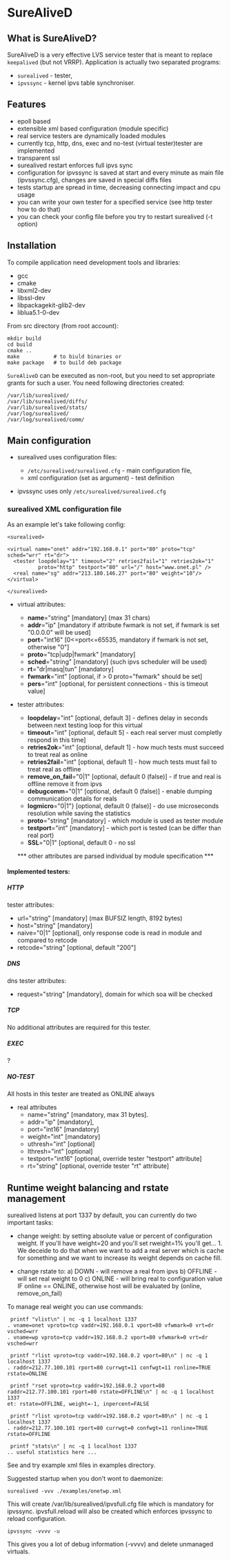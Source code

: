 # SureAliveD

## What is SureAliveD?

SureAliveD is a very effective LVS service tester that is meant to replace `keepalived` (but not VRRP). Application is actually two separated programs:
- `surealived`  - tester,
- `ipvssync` - kernel ipvs table synchroniser. 

## Features

* epoll based
* extensible xml based configuration (module specific)
* real service testers are dynamically loaded modules
* currently tcp, http, dns, exec and no-test (virtual tester)tester are implemented
* transparent ssl
* surealived restart enforces full ipvs sync
* configuration for ipvssync is saved at start and every minute as main file (ipvssync.cfg), changes are saved in special diffs files
* tests startup are spread in time, decreasing connecting impact and cpu usage
* you can write your own tester for a specified service (see http  tester how to do that)
* you can check your config file before you try to restart surealived (-t option)


## Installation

To compile application need development tools and libraries:
* gcc
* cmake
* libxml2-dev
* libssl-dev
* libpackagekit-glib2-dev
* liblua5.1-0-dev

From src directory (from root account):

    mkdir build  
    cd build
    cmake ..
    make           # to biuld binaries or
    make package   # to build deb package

`SureAliveD` can be executed as non-root, but you need to set appropriate grants for such a user. 
You need following directories created:

    /var/lib/surealived/
    /var/lib/surealived/diffs/
    /var/lib/surealived/stats/
    /var/log/surealived/
    /var/log/surealived/comm/

## Main configuration

- surealived uses configuration files:
  - `/etc/surealived/surealived.cfg` - main configuration file, 
  - xml configuration (set as argument) - test definition

- ipvssync uses only `/etc/surealived/surealived.cfg` 

### surealived XML configuration file

As an example let's take following config:

    <surealived>
    
    <virtual name="onet" addr="192.168.0.1" port="80" proto="tcp" sched="wrr" rt="dr">
      <tester loopdelay="1" timeout="2" retries2fail="1" retries2ok="1"
              proto="http" testport="80" url="/" host="www.onet.pl" />
      <real name="sg" addr="213.180.146.27" port="80" weight="10"/>
    </virtual>
    
    </surealived>

* virtual attributes:
  * **name**="string" [mandatory] (max 31 chars)
  * **addr**="ip" [mandatory if attribute fwmark is not set, if fwmark is set "0.0.0.0" will be used]
  * **port**="int16" [0<=port<=65535, mandatory if fwmark is not set, otherwise "0"]
  * **proto**="tcp|udp|fwmark" [mandatory]
  * **sched**="string" [mandatory] (such ipvs scheduler will be used)
  * **rt**="dr|masq|tun" [mandatory]
  * **fwmark**="int" [optional, if > 0 proto="fwmark" should be set]
  * **pers**="int" [optional, for persistent connections - this is timeout value]

* tester attributes:
  * **loopdelay**="int" [optional, default 3] - defines delay in seconds between next testing loop for this virtual
  * **timeout**="int" [optional, default 5] - each real server must completly respond in this time]
  * **retries2ok**="int" [optional, default 1] - how much tests must succeed to treat real as online
  * **retries2fail**="int" [optional, default 1] - how much tests must fail to treat real as offline
  * **remove_on_fail**="0|1" [optional, default 0 (false)] - if true and real is offline remove it from ipvs
  * **debugcomm**="0|1" [optional, default 0 (false)] - enable dumping communication details for reals
  * **logmicro**="0|1"} [optional, default 0 (false)] - do use microseconds resolution while saving the statistics
  * **proto**="string" [mandatory] - which module is used as tester module
  * **testport**="int" [mandatory] - which port is tested (can be differ than real port)
  * **SSL**="0|1" [optional, default 0 - no ssl

  *** other attributes are parsed individual by module specification ***

#### Implemented testers:

##### HTTP
tester attributes:
  * url="string" [mandatory] (max BUFSIZ length, 8192 bytes)
  * host="string" [mandatory]
  * naive="0|1" [optional], only response code is read in module and compared 
		to retcode
  * retcode="string" [optional, default "200"]

##### DNS
  dns tester attributes:
  * request="string" [mandatory], domain for which soa will be checked

##### TCP
  No additional attributes are required for this tester.

##### EXEC
?

##### NO-TEST
  All hosts in this tester are treated as ONLINE always

* real attributes
  * name="string" [mandatory, max 31 bytes].
  * addr="ip" [mandatory], 
  * port="int16" [mandatory]
  * weight="int" [mandatory]
  * uthresh="int" [optional]
  * lthresh="int" [optional]
  * testport="int16" [optional, override tester "testport" attribute]
  * rt="string" [optional, override tester "rt" attribute]

## Runtime weight balancing and rstate management

surealived listens at port 1337 by default, you can currently do two
important tasks:

- change weight: by setting absolute value or percent of configuration weight.
  If you'll have weight=20 and you'll set rweight=1% you'll get... 1. We deceide
  to do that when we want to add a real server which is cache for something 
  and we want to increase its weight depends on cache fill. 

- change rstate to:
  a) DOWN - will remove a real from ipvs
  b) OFFLINE - will set real weight to 0
  c) ONLINE - will bring real to configuration value IF online == ONLINE,
     otherwise host will be evaluated by (online, remove_on_fail)

To manage real weight you can use commands:

     printf "vlist\n" | nc -q 1 localhost 1337
    . vname=onet vproto=tcp vaddr=192.168.0.1 vport=80 vfwmark=0 vrt=dr vsched=wrr
    . vname=wp vproto=tcp vaddr=192.168.0.2 vport=80 vfwmark=0 vrt=dr vsched=wrr

     printf "rlist vproto=tcp vaddr=192.168.0.2 vport=80\n" | nc -q 1 localhost 1337
    . raddr=212.77.100.101 rport=80 currwgt=11 confwgt=11 ronline=TRUE rstate=ONLINE

     printf "rset vproto=tcp vaddr=192.168.0.2 vport=80 raddr=212.77.100.101 rport=80 rstate=OFFLINE\n" | nc -q 1 localhost 1337
    et: rstate=OFFLINE, weight=-1, inpercent=FALSE

     printf "rlist vproto=tcp vaddr=192.168.0.2 vport=80\n" | nc -q 1 localhost 1337
    . raddr=212.77.100.101 rport=80 currwgt=0 confwgt=11 ronline=TRUE rstate=OFFLINE

     printf "stats\n" | nc -q 1 localhost 1337
    .. useful statistics here ... 
   
See and try example xml files in examples directory.

Suggested startup when you don't wont to daemonize:

    surealived -vvv ./examples/onetwp.xml

This will create /var/lib/surealived/ipvsfull.cfg file which is mandatory
for ipvssync. ipvsfull.reload will also be created which enforces ipvssync
to reload configuration.

    ipvssync -vvvv -u  

This gives you a lot of debug information (-vvvv) and delete unmanaged virtuals.
